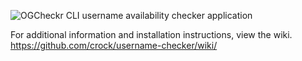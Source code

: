 ![OGCheckr CLI username availability checker application](http://d.pr/i/CiqHOH+ "OGCheckr CLI")

For additional information and installation instructions, view the wiki.
https://github.com/crock/username-checker/wiki/